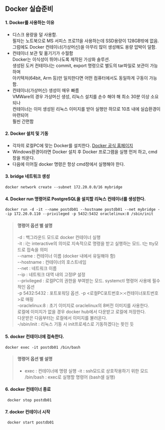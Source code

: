 ## Docker 실습준비

#### 1. Docker를 사용하는 이유
   - 디스크 용량을 덜 사용함.    
     필자는 노트북으로 MS 서피스 프로11을 사용하는데 SSD용량이 128GB밖에 없음.    
      그럼에도 Docker 컨테이너(가상머신)을 아무리 많이 생성해도 용량 압박이 덜함.
   - 컨테이너 보관 및 옮기기가 수월함     
      Docker는 이식성이 뛰어나도록 제작된 가상화 솔루션.     
      생성된 도커 컨테이너는 commit, export 명령으로 별도의 tar파일로 보관이 가능하며     
      아키텍처(64bit, Arm 등)만 일치한다면 어떤 컴퓨터에서도 동일하게 구동이 가능함.    
   - 컨테이너(가상머신) 생성이 매우 빠름     
      VMWare의 경우 가상머신 생성, 리눅스 설치를 손수 해야 해 최소 30분 이상 소요되나    
      컨테이너는 이미 생성된 리눅스 이미지를 받아 실행만 하므로 10초 내에 실습환경이 마련되어    
      훨씬 간편함

#### 2. Docker 설치 및 기동
   - 각자의 로컬PC에 맞는 Docker를 설치한다. [Docker 공식 홈페이지](https://www.docker.com/products/docker-desktop/)
   - Windows환경이라면 Docker 설치 후 Docker 프로그램을 실행 먼저 하고, cmd 창을 띄운다. 
   - 다음에 이어질 docker 명령은 항상 cmd창에서 실행해야 한다.

#### 3. bridge 네트워크 생성
```
docker network create --subnet 172.20.0.0/16 mybridge
```

#### 4. Docker run 명령어로 PostgreSQL을 설치할 리눅스 컨테이너를 생성한다.
```
docker run -d -it --name postdb01 --hostname postdb01 --net mybridge --ip 172.20.0.110 --privileged -p 5432:5432 oraclelinux:8 /sbin/init
```

> #### 명령어 옵션 별 설명
> -d : 백그라운드 모드로 docker 컨테이너 실행    
> -it : i는 interactive의 의미로 지속적으로 명령을 받고 실행하는 모드. t는 tty모드로 접속을 의미    
> --name : 컨테이너 이름 (docker 내에서 유일해야 함)    
> --hostname : 컨테이너의 호스트네임    
> --net : 네트워크 이름    
> --ip : 네트워크 대역 내의 고정IP 설정    
> --privileged : 로컬PC의 권한을 부여받는 모드. systemctl 명령어 사용에 필수적인 옵션    
> -p 5432:5432 : 포트포워딩 옵션. -p <로컬PC포트번호>:<컨테이너포트번호>로 매핑    
> -oraclelinux:8 : 초기 이미지로 oraclelinux의 8버전 이미지를 사용한다.    
>                  로컬에 이미지가 없을 경우 docker hub에서 다운받고 로컬에 저장한다.    
>                  다운받은 다음부터는 로컬에서 이미지를 불러온다.    
>  -/sbin/init : 리눅스 기동 시 init프로세스로 기동하겠다는 뜻인 듯    

#### 5. docker 컨테이너에 접속한다.
```
docker exec -it postdb01 /bin/bash
```
> #### 명령어 옵션 별 설명
> - exec : 컨테이너에 명령 실행
> -it : ssh모드로 상호작용하기 위한 모드
> /bin/bash : exec로 실행할 명령어 (bash셀 실행)

#### 6. docker 컨테이너 종료
   ```
    docker stop postdb01
   ```

#### 7. docker 컨테이너 시작
   ```
    docker start postdb01
   ```
    
